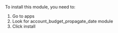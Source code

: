 To install this module, you need to:

1.  Go to apps
2.  Look for account_budget_propagate_date module
3.  Click install
